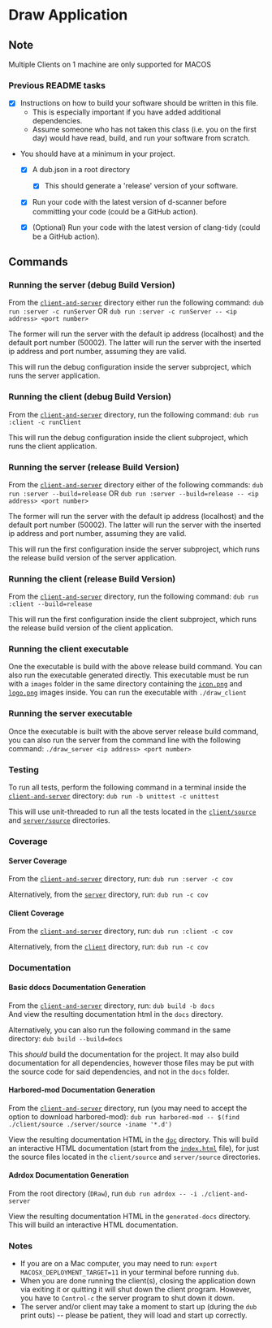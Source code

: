 # Draw Application #

## Note ##
Multiple Clients on 1 machine are only supported for MACOS

### Previous README tasks ###
- [x] Instructions on how to build your software should be written in this file.
	- This is especially important if you have added additional dependencies.
	- Assume someone who has not taken this class (i.e. you on the first day) would have read, build, and run your software from scratch.
- You should have at a minimum in your project.
	- [x] A dub.json in a root directory
    	- [x] This should generate a 'release' version of your software.
  - [x] Run your code with the latest version of d-scanner before committing your code (could be a GitHub action).
  - [x] (Optional) Run your code with the latest version of clang-tidy  (could be a GitHub action).


## Commands ##

### Running the server (debug Build Version) ###
From the [`client-and-server`](../../../client-and-server) directory either run the following command: `dub run :server -c runServer` OR `dub run :server -c runServer -- <ip address> <port number>`

The former will run the server with the default ip address (localhost) and the default port number (50002). The latter will run the server with the inserted ip address and port number, assuming they are valid.

This will run the debug configuration inside the server subproject, which runs the server application.

### Running the client (debug Build Version) ###
From the [`client-and-server`](../../../client-and-server) directory, run the following command: `dub run :client -c runClient`

This will run the debug configuration inside the client subproject, which runs the client application.

### Running the server (release Build Version) ###
From the [`client-and-server`](../../../client-and-server) directory either of the following commands: `dub run :server --build=release` OR `dub run :server --build=release -- <ip address> <port number>`

The former will run the server with the default ip address (localhost) and the default port number (50002). The latter will run the server with the inserted ip address and port number, assuming they are valid.

This will run the first configuration inside the server subproject, which runs the release build version of the server application.

### Running the client (release Build Version) ###
From the [`client-and-server`](../../../client-and-server) directory, run the following command: `dub run :client --build=release`

This will run the first configuration inside the client subproject, which runs the release build version of the client application.

### Running the client executable ###
One the executable is build with the above release build command. You can also run the executable generated directly. This executable must be run with a `images` folder in the same directory containing the [`icon.png`](../../../client-and-server/images/icon.png) and [`logo.png`](../../../client-and-server/images/logo.png) images inside. You can run the executable with `./draw_client`

### Running the server executable ###
Once the executable is built with the above server release build command, you can also run the server from the command line with the following command: `./draw_server <ip address> <port number>`


### Testing ###
To run all tests, perform the following command in a terminal inside the [`client-and-server`](../../../client-and-server) directory: `dub run -b unittest -c unittest`

This will use unit-threaded to run all the tests located in the [`client/source`](../../../client-and-server/client/source) and 
[`server/source`](../../../client-and-server/server/source) directories.

### Coverage ###
#### Server Coverage ####
From the [`client-and-server`](../../../client-and-server) directory, run: `dub run :server -c cov`

Alternatively, from the [`server`](../../../client-and-server/server) directory, run: `dub run -c cov`

#### Client Coverage ####
From the [`client-and-server`](../../../client-and-server) directory, run: `dub run :client -c cov`

Alternatively, from the [`client`](../../../client-and-server/client) directory, run: `dub run -c cov`

### Documentation ###
#### Basic ddocs Documentation Generation ####
From the [`client-and-server`](../../../client-and-server) directory, run: `dub build -b docs`  
And view the resulting documentation html in the `docs` directory. 

Alternatively, you can also run the following command in the same directory: `dub build --build=docs`

This _should_ build the documentation for the project. It may also build documentation for all 
dependencies, however those files may be put with the source code for said dependencies, 
and not in the `docs` folder.

#### Harbored-mod Documentation Generation ####
From the [`client-and-server`](../../../client-and-server) directory, run (you may need to accept the option to download harbored-mod): `dub run harbored-mod -- $(find ./client/source ./server/source -iname '*.d')`

View the resulting documentation HTML in the [`doc`](../../../client-and-server/doc) directory. This will build an interactive HTML documentation (start from the [`index.html`](../../../client-and-server/doc/index.html) file), for just the 
source files located in the `client/source` and `server/source` directories.

#### Adrdox Documentation Generation ####
From the root directory (`DRaw`), run `dub run adrdox -- -i ./client-and-server`

View the resulting documentation HTML in the `generated-docs` directory. This will build an interactive HTML documentation.

### Notes ###
* If you are on a Mac computer, you may need to run: `export MACOSX_DEPLOYMENT_TARGET=11` in your terminal before running `dub`.
* When you are done running the client(s), closing the application down via exiting it or quitting it will shut down the client program. However, you have to `Control-c` the server program to shut down it down.
* The server and/or client may take a moment to start up (during the `dub` print outs) -- please be patient, they will load and start up correctly.
